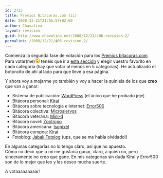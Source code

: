 ```yaml
---
id: 2723
title: Premios Bitacoras.com (ii)
date: 2008-12-21T21:55:57+02:00
author: Chavalina
layout: revision
guid: http://www.chavalina.net/2008/12/21/406-revision-2/
permalink: /2008/12/21/406-revision-2/
---
```

Comienza la segunda fase de votación para los <a href="http://www.bitacoras.com/premios/" target="_blank">Premios bitacoras.com</a>. Para votar(me)![emo](/imagenes/emoticonos/guino.gif) tenéis que ir a <a href="http://www.bitacoras.com/premios/votar.php" target="_blank">esta sección</a> y elegir vuestro favorito en cada categoría (hay que votar al menos en 5 categorías). He actualizado el botoncito de ahí al lado para que lleve a esa página.

Y ahora voy a mojarme yo también y voy a hacer la quiniela de los que **creo** que van a ganar:

  * Sistema de publicación: <a href="http://www.wordpress.org/" target="_blank">WordPress</a> (el &uacute;nico que he probado jeje)
  * Bitácora personal: <a href="http://kirai.bitacoras.com/" target="_blank">Kirai</a>
  * Bitácora sobre tecnología e internet: <a href="http://www.error500.net/" target="_blank">Error500</a>
  * Bitácora colectiva: <a href="http://www.microsiervos.com/" target="_blank">Microsiervos</a>
  * Bitácora veterana: <a href="http://www.minid.net/" target="_blank">Mini-d</a>
  * Bitácora novel: <a href="http://zootropo.f2o.org/" target="_blank">Zootropo</a>
  * Bitácora americana: <a href="http://www.isopixel.net/" target="_blank">Isopixel</a>
  * Bitácora europea: <a href="http://kirai.bitacoras.com/" target="_blank">Kirai</a>
  * Fotoblog: <a href="http://fotolog.diariodeunjabali.com/" target="_blank">Jabalí Fotolog</a> (ups, que se me había olvidado!)

En algunas categorías no lo tengo claro, así que no apuesto.  
Cómo no decir que a mi me gustaría ganar, claro, a quién no, pero sinceramente no creo que gane. En mis categorías sin duda Kirai y Error500 son de lo mejor que leo y les deseo mucha suerte.

A votaaaaaaaaar!